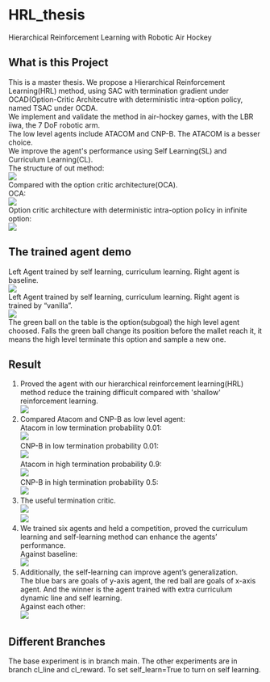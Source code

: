 # HRL_thesis
Hierarchical Reinforcement Learning with Robotic Air Hockey
## What is this Project
This is a master thesis. We propose a Hierarchical Reinforcement Learning(HRL) method, using SAC with termination 
gradient under OCAD(Option-Critic Architecutre with deterministic intra-option policy, named TSAC under OCDA. \
We implement and validate the method in air-hockey games, with the LBR iiwa, the 7 DoF robotic arm.\
The low level agents include ATACOM and CNP-B. The ATACOM is a besser choice.\
We improve the agent's performance using Self Learning(SL) and Curriculum Learning(CL).\
The structure of out method:\
![](./demo/Flow_chart.png)\
Compared with the option critic architecture(OCA).\
OCA:\
![](./demo/OCA.png)\
Option critic architecture with deterministic intra-option policy in infinite option:\
![](./demo/OCADinInfiniteOption.png)

## The trained agent demo
Left Agent trained by self learning, curriculum learning.  Right agent is baseline.\
![](./demo/sl_cl_line_vs_base.gif)\
Left Agent trained by self learning, curriculum learning.  Right agent is trained by “vanilla”.\
![](./demo/sl_cl_line_vs_ori.gif)\
The green ball on the table is the option(subgoal) the high level agent choosed. Falls the green ball change its 
position before the mallet reach it, it means the high level terminate this option and sample a new one.

## Result
1. Proved the agent with our hierarchical reinforcement learning(HRL) method reduce the training difficult compared with 'shallow'
reinforcement learning.\
![](./demo/hrl.png)
2. Compared Atacom and CNP-B as low level agent:\
Atacom in low termination probability 0.01:\
![](./demo/fixed_0_01.gif)\
CNP-B in low termination probability 0.01:\
![](./demo/nn_fixed_0_01.gif)\
Atacom in high termination probability 0.9:\
![](./demo/fixed_0_9.gif)\
CNP-B in high termination probability 0.5:\
![](./demo/nn_fixed_0_5.gif)
3. The useful termination critic.\
![](./demo/4metrics.png)\
![](./demo/beta.png)
4. We trained six agents and held a competition, proved the curriculum learning and 
self-learning method can enhance the agents’ performance.\
Against baseline:\
![](./demo/against_baseline.png)
5. Additionally, the self-learning can improve agent’s generalization.\
The blue bars are goals of y-axis agent, the red ball are goals of x-axis agent. And the winner is the agent trained with extra
curriculum dynamic line and self learning.\
Against each other:\
![](./demo/against_each.png)


## Different Branches
The base experiment is in branch main. The other experiments are in branch cl_line and cl_reward. To set self_learn=True to 
turn on self learning.





